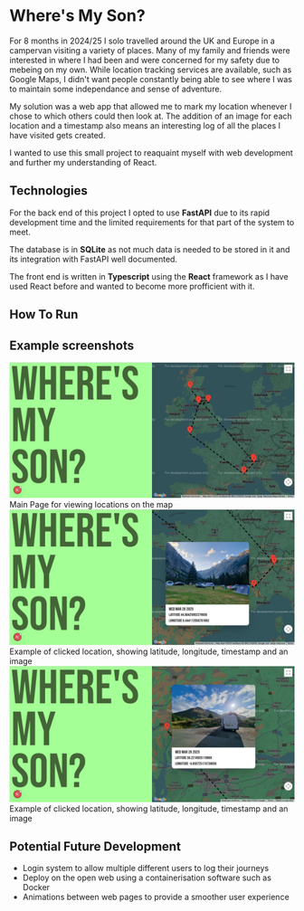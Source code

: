 # Where's My Son?

For 8 months in 2024/25 I solo travelled around the UK and Europe in a campervan visiting a variety of places. Many of my family and friends were interested in where I had been and were concerned for my safety due to mebeing on my own. While location tracking services are available, such as Google Maps, I didn't want people constantly being able to see where I was to maintain some independance and sense of adventure.

My solution was a web app that allowed me to mark my location whenever I chose to which others could then look at. The addition of an image for each location and a timestamp also means an interesting log of all the places I have visited gets created.

I wanted to use this small project to reaquaint myself with web development and further my understanding of React.

## Technologies
For the back end of this project I opted to use **FastAPI** due to its rapid development time and the limited requirements for that part of the system to meet.

The database is in **SQLite** as not much data is needed to be stored in it and its integration with FastAPI well documented.

The front end is written in **Typescript** using the **React** framework as I have used React before and wanted to become more profficient with it.

## How To Run

## Example screenshots
![screenshot1](screenshots/Screenshot%20from%202025-03-27%2019-12-59.png "Screenshot1")
Main Page for viewing locations on the map
![screenshot2](screenshots/Screenshot%20from%202025-03-27%2019-13-27.png "Screenshot2")
Example of clicked location, showing latitude, longitude, timestamp and an image
![screenshot3](screenshots/Screenshot%20from%202025-03-27%2019-14-05.png "Screenshot3")
Example of clicked location, showing latitude, longitude, timestamp and an image

## Potential Future Development
- Login system to allow multiple different users to log their journeys
- Deploy on the open web using a containerisation software such as Docker
- Animations between web pages to provide a smoother user experience